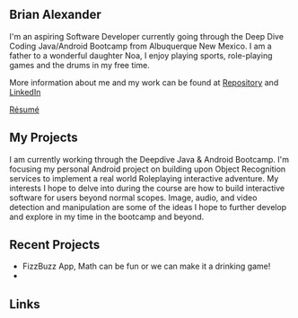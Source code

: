 ## Brian Alexander

I'm an aspiring Software Developer currently going through the Deep Dive Coding Java/Android Bootcamp from Albuquerque New Mexico. 
I am a father to a wonderful daughter Noa, I enjoy playing sports, role-playing games and the drums in my free time.      

More information about me and my work can be found at [Repository](https://github.com/balexander16) and [LinkedIn](http://www.linkedin.com/in/brian-alexander-22849a183)

[R&eacute;sum&eacute;](resume.md)

## My Projects

I am currently working through the Deepdive Java & Android Bootcamp. I'm focusing my personal Android project on building upon Object
Recognition services to implement a real world Roleplaying interactive adventure. My interests I hope to delve into during the course are
how to build interactive software for users beyond normal scopes. Image, audio, and video detection and manipulation are some of the ideas 
I hope to further develop and explore in my time in the bootcamp and beyond. 


## Recent Projects 
* FizzBuzz App, Math can be fun or we can make it a drinking game!
*


## Links 


